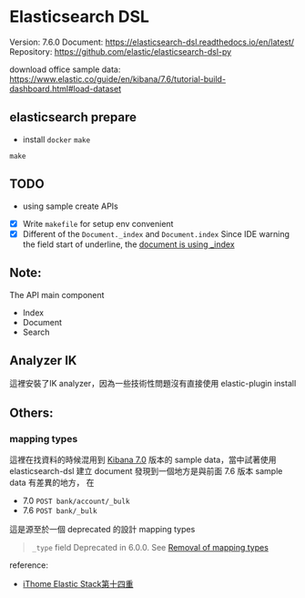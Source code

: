 # Elasticsearch DSL

Version: 7.6.0
Document: https://elasticsearch-dsl.readthedocs.io/en/latest/
Repository: https://github.com/elastic/elasticsearch-dsl-py

download office sample data: https://www.elastic.co/guide/en/kibana/7.6/tutorial-build-dashboard.html#load-dataset

## elasticsearch prepare

- install `docker` `make`
```
make
```

## TODO

- using sample create APIs

- [x] Write `makefile` for setup env convenient
- [x] Different of the `Document._index` and `Document.index`
Since IDE warning the field start of underline, the [document is using _index](https://elasticsearch-dsl.readthedocs.io/en/latest/persistence.html?highlight=template#indextemplate)

## Note:

The API main component
- Index
- Document
- Search

## Analyzer IK

這裡安裝了IK analyzer，因為一些技術性問題沒有直接使用 elastic-plugin install


## Others:

### mapping types
這裡在找資料的時候混用到
[Kibana 7.0](https://www.elastic.co/guide/en/kibana/7.0/tutorial-load-dataset.html)
版本的 sample data，當中試著使用 elasticsearch-dsl 建立 document 發現到一個地方是與前面 7.6 版本 sample data 有差異的地方，
在
- 7.0
`POST bank/account/_bulk`
- 7.6
`POST bank/_bulk`

這是源至於一個 deprecated 的設計 mapping types
>`_type` field
>Deprecated in 6.0.0.
See [Removal of mapping types](https://www.elastic.co/guide/en/elasticsearch/reference/current/removal-of-types.html)


reference:
- [iThome Elastic Stack第十四重](https://ithelp.ithome.com.tw/articles/10246071)
